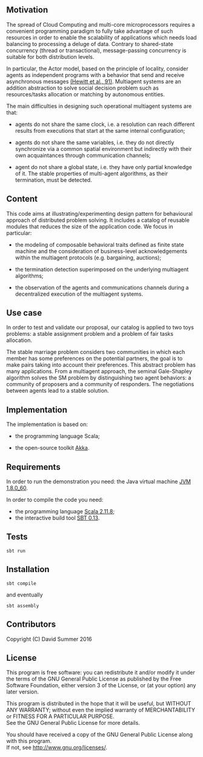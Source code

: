 ## Motivation

The spread of Cloud Computing and multi-core microprocessors requires
a convenient programming paradigm to fully take advantage of such
resources in order to enable the scalability of applications which
needs load balancing to processing a deluge of data. Contrary to
shared-state concurrency (thread or transactional), message-passing
concurrency is suitable for both distribution levels. 

In particular, the Actor model, based on the principle of locality,
consider agents as independent programs with a behavior that send and
receive asynchronous messages [(Hewitt et al., 91)](http://dl.acm.org/citation.cfm?id=1624775.1624804). 
Multiagent systems are an addition abstraction to solve social decision 
problem such as resources/tasks allocation or matching by autonomous entities.

The main difficulties in designing such operational multiagent systems are that:

- agents do not share the same clock, i.e. a resolution can reach
  different results from executions that start at the same internal
  configuration;
  
- agents do not share the same variables, i.e. they do not
   directly synchronize via a common spatial environment but
   indirectly with their own acquaintances through communication
   channels;
   
- agent do not share a global state, i.e. they have only partial
   knowledge of it. The stable properties of multi-agent algorithms,
   as their termination, must be detected.

## Content

This code aims at illustrating/experimenting design pattern for
behavioural approach of distributed problem solving. It includes 
a catalog of reusable modules that reduces the size of the
application code. We focus in particular:

- the modeling of composable behavioral traits defined as finite
  state machine and the consideration of business-level
  acknowledgements within the multiagent protocols (e.g. bargaining,
  auctions);
  
- the termination detection superimposed on the underlying
  multiagent algorithms;

- the observation of the agents and communications channels during
  a decentralized execution of the multiagent systems.

## Use case

In order to test and validate our proposal, our catalog is applied to
two toys problems: a stable assignment problem and a problem of fair
tasks allocation.

The stable marriage problem considers two communities in which each 
member has some preferences on the potential partners, the goal is 
to make pairs taking into account their preferences. This abstract 
problem  has many applications. From a multiagent approach, the seminal 
Gale-Shapley algorithm solves the SM  problem by distinguishing two 
agent behaviors: a community of proposers and a community of responders. 
The negotiations between agents lead to a stable solution.

## Implementation

The implementation is based on:

- the programming language Scala;

- the open-source toolkit [Akka](http://akka.io/).

## Requirements

In order to run the demonstration you need: the Java virtual machine [JVM
1.8.0_60](http://www.oracle.com/technetwork/java/javase/downloads/index.html).

In order to compile the code you need:
- the programming language [Scala 2.11.8](http://www.scala-lang.org/download/);
- the interactive build tool [SBT 0.13](http://www.scala-sbt.org/download.html).

## Tests

    sbt run


## Installation

    sbt compile

and eventually 

    sbt assembly


## Contributors

Copyright (C) David Summer 2016

## License

This program is free software: you can redistribute it and/or modify it under the terms of the 
GNU General Public License as published by the Free Software Foundation, either version 3 of the License, 
or (at your option) any later version.

This program is distributed in the hope that it will be useful, but WITHOUT ANY WARRANTY; 
without even the implied warranty of MERCHANTABILITY or FITNESS FOR A PARTICULAR PURPOSE.  
See the GNU General Public License for more details.

You should have received a copy of the GNU General Public License along with this program.  
If not, see <http://www.gnu.org/licenses/>.